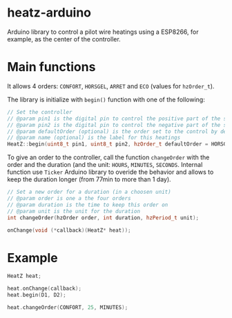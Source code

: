 # heatz-arduino
Arduino library to control a pilot wire heatings using a ESP8266, for example, as the center of the controller.

# Main functions
It allows 4 orders: `CONFORT`, `HORSGEL`, `ARRET` and `ECO` (values for `hzOrder_t`).

The library is initialize with `begin()` function with one of the following:
```C++
// Set the controller
// @param pin1 is the digital pin to control the positive part of the sinusoidal
// @param pin2 is the digital pin to control the negative part of the sinusoidal
// @param defaultOrder (optional) is the order set to the control by default
// @param name (optional) is the label for this heatings
HeatZ::begin(uint8_t pin1, uint8_t pin2, hzOrder_t defaultOrder = HORSGEL, String name = "room")
```
To give an order to the controller, call the function `changeOrder` with the order and the duration (and the unit: `HOURS`, `MINUTES`, `SECONDS`.
Internal function use `Ticker` Arduino library to overide the behavior and allows to keep the duration longer (from 77min to more than 1 day).
```C++
// Set a new order for a duration (in a choosen unit)
// @param order is one a the four orders
// @param duration is the time to keep this order on
// @param unit is the unit for the duration
int changeOrder(hzOrder order, int duration, hzPeriod_t unit); 
```

```C++
onChange(void (*callback)(HeatZ* heat));
```

# Example

```C++
HeatZ heat;

heat.onChange(callback);
heat.begin(D1, D2);

heat.changeOrder(CONFORT, 25, MINUTES);
```
